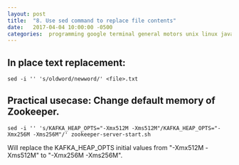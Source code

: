 ```yaml
---
layout: post
title:  "8. Use sed command to replace file contents"
date:   2017-04-04 10:00:00 -0500
categories:  programming google terminal general motors unix linux java devops
---
```


## In place text replacement:

```shell
sed -i '' 's/oldword/newword/' <file>.txt
```

## Practical usecase: Change default memory of Zookeeper.

```shell
sed -i '' 's/KAFKA_HEAP_OPTS="-Xmx512M -Xms512M"/KAFKA_HEAP_OPTS="-Xmx256M -Xms256M"/' zookeeper-server-start.sh
```

Will replace the KAFKA_HEAP_OPTS initial values from "-Xmx512M -Xms512M" to "-Xmx256M -Xms256M".


